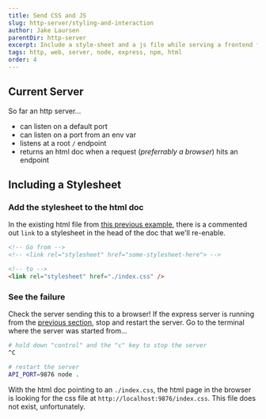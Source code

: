 ```yaml
---
title: Send CSS and JS
slug: http-server/styling-and-interaction
author: Jake Laursen
parentDir: http-server
excerpt: Include a style-sheet and a js file while serving a frontend from an express server
tags: http, web, server, node, express, npm, html
order: 4
---
```


## Current Server

So far an http server...

- can listen on a default port
- can listen on a port from an env var
- listens at a root `/` endpoint
- returns an html doc when a request (_preferrably a browser_) hits an endpoint

## Including a Stylesheet

### Add the stylesheet to the html doc

In the existing html file from [this previous example](./render-docs), there is a commented out `link` to a stylesheet in the head of the doc that we'll re-enable.

```html
<!-- Go from -->
<!-- <link rel="stylesheet" href="some-stylesheet-here"> -->

<!-- to -->
<link rel="stylesheet" href="./index.css" />
```

### See the failure

Check the server sending this to a browser! If the express server is running from the [previous section](./render-docs), stop and restart the server. Go to the terminal where the server was started from...

```bash
# hold down "control" and the "c" key to stop the server
^C

# restart the server
API_PORT=9876 node .
```

With the html doc pointing to an `./index.css`, the html page in the browser is looking for the css file at `http://localhost:9876/index.css`. This file does not exist, unfortunately.
